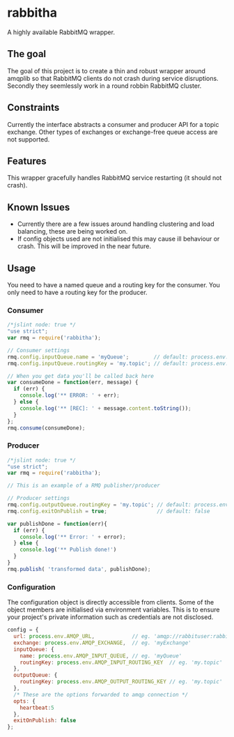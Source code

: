 # rabbitha
A highly available RabbitMQ wrapper.

## The goal
The goal of this project is to create a thin and robust wrapper around amqplib so that RabbitMQ clients do not crash during service disruptions. Secondly they seemlessly work in a round robbin RabbitMQ cluster.
## Constraints
Currently the interface abstracts a consumer and producer API for a topic exchange. Other types of exchanges or exchange-free queue access are not supported. 
## Features
This wrapper gracefully handles RabbitMQ service restarting (it should not crash).
## Known Issues
- Currently there are a few issues around handling clustering and load balancing, these are being worked on.
- If config objects used are not initialised this may cause ill behaviour or crash. This will be improved in the near future.

## Usage
You need to have a named queue and a routing key for the consumer. You only need to have a routing key for the producer.
### Consumer
```javascript
/*jslint node: true */
"use strict";
var rmq = require('rabbitha');

// Consumer settings
rmq.config.inputQueue.name = 'myQueue';        // default: process.env.AMQP_INPUT_QUEUE
rmq.config.inputQueue.routingKey = 'my.topic'; // default: process.env.AMQP_INPUT_ROUTING_KEY

// When you get data you'll be called back here
var consumeDone = function(err, message) {
  if (err) {
    console.log('** ERROR: ' + err);
  } else {
    console.log('** [REC]: ' + message.content.toString());
  }
};
rmq.consume(consumeDone);
```
### Producer
```javascript
/*jslint node: true */
"use strict";
var rmq = require('rabbitha');

// This is an example of a RMQ publisher/producer

// Producer settings
rmq.config.outputQueue.routingKey = 'my.topic'; // default: process.env.AMQP_OUTPUT_ROUTING_KEY
rmq.config.exitOnPublish = true;                // default: false

var publishDone = function(err){
  if (err) {
    console.log('** Error: ' + error);
  } else {
    console.log('** Publish done!')   
  }
}
rmq.publish( 'transformed data', publishDone);
```
### Configuration
The configuration object is directly accessible from clients. Some of the object members are initialised via environment variables. This is to ensure your project's private information such as credentials are not disclosed.
```javascript
config = {
  url: process.env.AMQP_URL,            // eg. 'amqp://rabbituser:rabbitpassword@rabbit1'
  exchange: process.env.AMQP_EXCHANGE,  // eg. 'myExchange'
  inputQueue: {
    name: process.env.AMQP_INPUT_QUEUE, // eg. 'myQueue'
    routingKey: process.env.AMQP_INPUT_ROUTING_KEY  // eg. 'my.topic'
  },
  outputQueue: {
    routingKey: process.env.AMQP_OUTPUT_ROUTING_KEY // eg. 'my.topic'
  },
  /* These are the options forwarded to amqp connection */
  opts: {
    heartbeat:5
  },
  exitOnPublish: false
};
```
